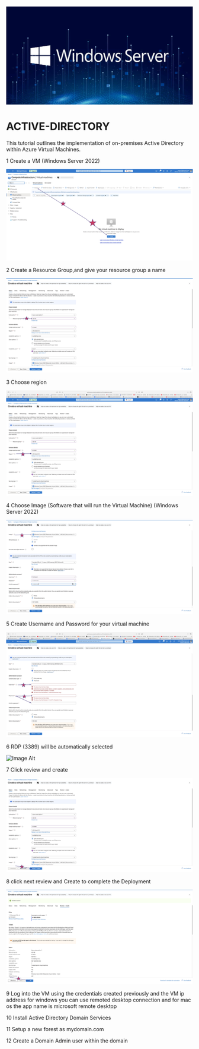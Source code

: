  ![Image Alt](https://github.com/R0d19/ACTIVE-DIRECTORY/blob/0991c765ddbd200d8f4fcd5596fd9a05318e6f1c/win%20server.jpg)

# ACTIVE-DIRECTORY

This tutorial outlines the implementation of on-premises Active Directory within Azure Virtual Machines.

1 Create a VM (Windows Server 2022) 

![Image Alt](https://github.com/R0d19/ACTIVE-DIRECTORY/blob/dca8edcf97865fa7b2ae0c3f886689dd58ca0a9a/1%20.jpg)

2 Create a Resource Group,and give your resource group a name
  
  ![Image Alt](https://github.com/R0d19/ACTIVE-DIRECTORY/blob/05b56143653d46e38533bb36b7db7872a53fd06c/2%20.jpg)

3 Choose region 

![Image Alt](https://github.com/R0d19/ACTIVE-DIRECTORY/blob/f3b6c9981206be7070495735066d9e775bff977f/3%20.jpg)

4 Choose Image (Software that will run the Virtual Machine) (Windows Server 2022)

![Image Alt](https://github.com/R0d19/ACTIVE-DIRECTORY/blob/30a60641258ec4e51dc7035dd0d44f309fa8c792/4%20.jpg)

5 Create Username and Password for your virtual machine

![Image Alt](https://github.com/R0d19/ACTIVE-DIRECTORY/blob/7ffb882fd1c58dff113856258f2dec83ba90c9ac/5%20.jpg)

6  RDP (3389) will be automatically selected

![Image Alt](https://github.com/R0d19/ACTIVEdesktopremotedmicrosoftnameisapp-DIRECTORY/blob/83622143c19ed3f7d43b3dd61d5cf313562e93df/6%20.jpg)

7 Click review and create

![Image Alt](https://github.com/R0d19/ACTIVE-DIRECTORY/blob/main/7%20.jpg?raw=true)

8 click next review and Create to complete the Deployment


![Image Alt](https://github.com/R0d19/ACTIVE-DIRECTORY/blob/main/8%20%20.jpg?raw=true)



9 Log into the VM using the credentials created previously and the VM ip address for windows you can use remoted desktop connection and for mac os the app name is microsoft remote desktop



10 Install Active Directory Domain Services

11 Setup a new forest as mydomain.com 

12 Create a Domain Admin user within the domain

